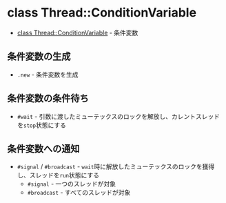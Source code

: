 # class Thread::ConditionVariable
- [class Thread::ConditionVariable](https://docs.ruby-lang.org/ja/2.7.0/class/Thread=3a=3aConditionVariable.html) - 条件変数

## 条件変数の生成
- `.new` - 条件変数を生成

## 条件変数の条件待ち
- `#wait` - 引数に渡したミューテックスのロックを解放し、カレントスレッドを`stop`状態にする

## 条件変数への通知
- `#signal` / `#broadcast` - `wait`時に解放したミューテックスのロックを獲得し、スレッドを`run`状態にする
  - `#signal` - 一つのスレッドが対象
  - `#broadcast` - すべてのスレッドが対象
